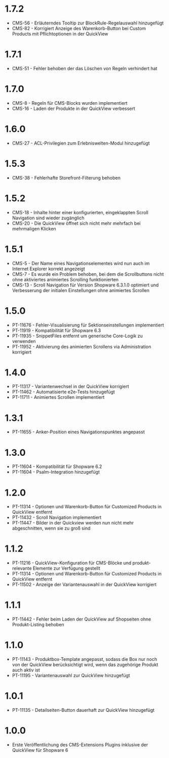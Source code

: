 # 1.7.2
- CMS-56 - Erläuterndes Tooltip zur BlockRule-Regelauswahl hinzugefügt
- CMS-82 - Korrigiert Anzeige des Warenkorb-Button bei Custom Products mit Pflichtoptionen in der QuickView

# 1.7.1
- CMS-51 - Fehler behoben der das Löschen von Regeln verhindert hat

# 1.7.0
- CMS-8 - Regeln für CMS-Blocks wurden implementiert
- CMS-16 - Laden der Produkte in der QuickView verbessert

# 1.6.0
- CMS-27 - ACL-Privilegien zum Erlebniswelten-Modul hinzugefügt

# 1.5.3
- CMS-38 - Fehlerhafte Storefront-Filterung behoben

# 1.5.2
- CMS-18 - Inhalte hinter einer konfigurierten, eingeklappten Scroll Navigation sind wieder zugänglich
- CMS-20 - Die QuickView öffnet sich nicht mehr mehrfach bei mehrmaligen Klicken

# 1.5.1
- CMS-5 - Der Name eines Navigationselementes wird nun auch im Internet Explorer korrekt angezeigt
- CMS-7 - Es wurde ein Problem behoben, bei dem die Scrollbuttons nicht ohne aktiviertes animiertes Scrolling funktionierten
- CMS-13 - Scroll Navigation für Version Shopware 6.3.1.0 optimiert und Verbesserung der initialen Einstellungen ohne animiertes Scrollen

# 1.5.0
- PT-11676 - Fehler-Visualisierung für Sektionseinstellungen implementiert
- PT-11919 - Kompatibilität für Shopware 6.3
- PT-11935 - SnippetFiles entfernt um generische Core-Logik zu verwenden
- PT-11952 - Aktivierung des animierten Scrollens via Administration korrigiert

# 1.4.0
- PT-11317 - Variantenwechsel in der QuickView korrigiert
- PT-11462 - Automatisierte e2e-Tests hinzugefügt
- PT-11711 - Animiertes Scrollen implementiert

# 1.3.1
- PT-11655 - Anker-Position eines Navigationspunktes angepasst

# 1.3.0
- PT-11604 - Kompatibilität für Shopware 6.2
- PT-11604 - Psalm-Integration hinzugefügt

# 1.2.0
- PT-11314 - Optionen und Warenkorb-Button für Customized Products in QuickView entfernt
- PT-11432 - Scroll Navigation implementiert
- PT-11447 - Bilder in der Quickview werden nun nicht mehr abgeschnitten, wenn sie zu groß sind

# 1.1.2
- PT-11216 - QuickView-Konfiguration für CMS-Blöcke und produkt-relevante Elemente zur Verfügung gestellt
- PT-11314 - Optionen und Warenkorb-Button für Customized Products in QuickView entfernt
- PT-11502 - Anzeige der Variantenauswahl in der QuickView korrigiert

# 1.1.1
- PT-11442 - Fehler beim Laden der QuickView auf Shopseiten ohne Produkt-Listing behoben

# 1.1.0
- PT-11143 - Produktbox-Template angepasst, sodass die Box nur noch von der QuickView berücksichtigt wird, wenn das zugehörige Produkt auch aktiv ist
- PT-11195 - Variantenauswahl zur QuickView hinzugefügt

# 1.0.1
- PT-11135 - Detailseiten-Button dauerhaft zur QuickView hinzugefügt

# 1.0.0
- Erste Veröffentlichung des CMS-Extensions Plugins inklusive der QuickView für Shopware 6
